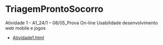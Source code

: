 # TriagemProntoSocorro

Atividade 1 - A1_24/1 – 08/05_Prova On-line Usabilidade desenvolvimento web mobile e jogos


* [Atividade1.html](Atividade1.html)

